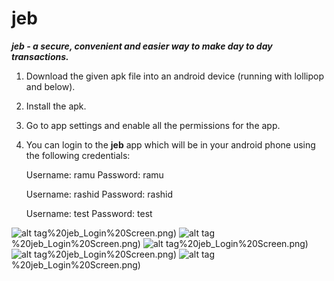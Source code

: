 # jeb
***jeb - a secure, convenient and easier way to make day to day transactions.***

1) Download the given apk file into an android device (running with lollipop and below).

2) Install the apk. 

3) Go to app settings and enable all the permissions for the app.

4) You can login to the **jeb** app which will be in your android phone using the following credentials: 

      Username: ramu 
      Password: ramu

      Username: rashid 
      Password: rashid

      Username: test 
      Password: test

![alt tag](https://raw.githubusercontent.com/VSoft-Technologies/jeb/master/screenshots/1)%20jeb_Login%20Screen.png)
![alt tag](https://raw.githubusercontent.com/VSoft-Technologies/jeb/master/screenshots/1)%20jeb_Login%20Screen.png)
![alt tag](https://raw.githubusercontent.com/VSoft-Technologies/jeb/master/screenshots/1)%20jeb_Login%20Screen.png)
![alt tag](https://raw.githubusercontent.com/VSoft-Technologies/jeb/master/screenshots/1)%20jeb_Login%20Screen.png)
![alt tag](https://raw.githubusercontent.com/VSoft-Technologies/jeb/master/screenshots/1)%20jeb_Login%20Screen.png)
